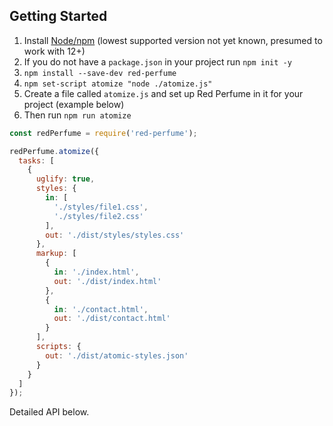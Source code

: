## Getting Started

1. Install [Node/npm](https://nodejs.org) (lowest supported version not yet known, presumed to work with 12+)
1. If you do not have a `package.json` in your project run `npm init -y`
1. `npm install --save-dev red-perfume`
1. `npm set-script atomize "node ./atomize.js"`
1. Create a file called `atomize.js` and set up Red Perfume in it for your project (example below)
1. Then run `npm run atomize`

```js
const redPerfume = require('red-perfume');

redPerfume.atomize({
  tasks: [
    {
      uglify: true,
      styles: {
        in: [
          './styles/file1.css',
          './styles/file2.css'
        ],
        out: './dist/styles/styles.css'
      },
      markup: [
        {
          in: './index.html',
          out: './dist/index.html'
        },
        {
          in: './contact.html',
          out: './dist/contact.html'
        }
      ],
      scripts: {
        out: './dist/atomic-styles.json'
      }
    }
  ]
});
```

Detailed API below.
